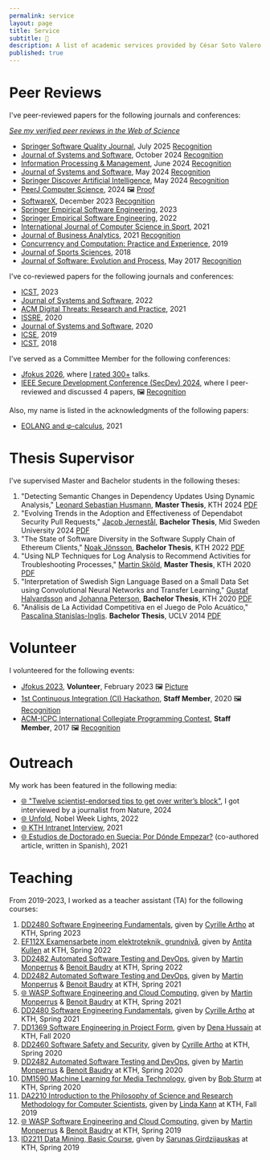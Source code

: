 ```yaml
---
permalink: service
layout: page
title: Service
subtitle: 🙋
description: A list of academic services provided by César Soto Valero
published: true
---
```


# Peer Reviews

I've peer-reviewed papers for the following journals and conferences:

<aside class="quote">
        <em><a href="https://www.webofscience.com/wos/author/record/AAB-9333-2019">See my verified peer reviews in the Web of Science</a></em>
</aside>

- [Springer Software Quality Journal](https://link.springer.com/journal/11219), July 2025 [Recognition](../files/certificates/2025_Springer_Software_Quality.pdf)
- [Journal of Systems and Software](https://www.journals.elsevier.com/journal-of-systems-and-software), October 2024 [Recognition](../files/certificates/2024_JSS_Reviewer_Certificate.pdf)
- [Information Processing & Management](https://www.sciencedirect.com/journal/information-processing-and-management), June 2024 [Recognition](../files/certificates/2024_IPM_Reviewer_Certificate.pdf)
- [Journal of Systems and Software](https://www.journals.elsevier.com/journal-of-systems-and-software), May 2024 [Recognition](../files/certificates/2024_JSS_Reviewer_Certificate.pdf)
- [Springer Discover Artificial Intelligence](https://link.springer.com/journal/44163), May 2024 [Recognition](../files/certificates/2024_DAI_Reviewer_Certificate.pdf)
- [PeerJ Computer Science](https://peerj.com/computer-science/), 2024 🖼️ [Proof](../files/certificates/PeerJ_CS_Reviewer.png)
- [SoftwareX](https://www.journals.elsevier.com/softwarex), December 2023 [Recognition](../files/certificates/2023_Certificate_SOFTX_Recognised.pdf)
- [Springer Empirical Software Engineering](https://www.springer.com/journal/10664), 2023
- [Springer Empirical Software Engineering](https://www.springer.com/journal/10664), 2022
- [International Journal of Computer Science in Sport](https://sciendo.com/journal/IJCSS), 2021
- [Journal of Business Analytics](https://www.tandfonline.com/toc/tjba20/current), 2021 [Recognition](../files/certificates/2021_JBA_Reviewer_Certificate.pdf)
- [Concurrency and Computation: Practice and Experience](https://onlinelibrary.wiley.com/journal/15320634), 2019
- [Journal of Sports Sciences](https://www.tandfonline.com/toc/rjsp20/current), 2018
- [Journal of Software: Evolution and Process](https://onlinelibrary.wiley.com/journal/20477481), May 2017 [Recognition](../files/certificates/SMR_Certificate.pdf)

I've co-reviewed papers for the following journals and conferences:

- [ICST](https://conf.researchr.org/home/icst-2023), 2023
- [Journal of Systems and Software](https://www.journals.elsevier.com/journal-of-systems-and-software), 2022
- [ACM Digital Threats: Research and Practice](https://dl.acm.org/journal/dtrap), 2021
- [ISSRE](http://2020.issre.net/research-cfp), 2020
- [Journal of Systems and Software](https://www.journals.elsevier.com/journal-of-systems-and-software), 2020
- [ICSE](https://conf.researchr.org/home/icse-2019), 2019
- [ICST](https://www.es.mdh.se/icst2018), 2018

I've served as a Committee Member for the following conferences:

- [Jfokus 2026](https://www.jfokus.se/), where [I rated 300+](https://www.linkedin.com/posts/cesarsotovalero_jfokus-jfokus-callforspeakers-activity-7371260446370127873-KCXd) talks.
- [IEEE Secure Development Conference (SecDev) 2024](https://secdev.ieee.org/2024/program-committee/), where I peer-reviewed and discussed 4 papers, 🖼️ [Recognition](../img/screenshots/SecDev2024.png)

Also, my name is listed in the acknowledgments of the following papers:

- [EOLANG and &phi;-calculus](https://arxiv.org/abs/2111.13384), 2021

# Thesis Supervisor

I've supervised Master and Bachelor students in the following theses:

1. "Detecting Semantic Changes in Dependency Updates Using Dynamic Analysis," [Leonard Sebastian Husmann](https://www.linkedin.com/in/leonard-husmann/), **Master Thesis**, KTH 2024 [PDF](https://kth.diva-portal.org/smash/get/diva2:1985091/FULLTEXT01.pdf)
2. "Evolving Trends in the Adoption and Effectiveness of Dependabot Security Pull Requests," [Jacob Jernestål](https://www.linkedin.com/in/jacobjernestaal/), **Bachelor Thesis**, Mid Sweden University 2024 [PDF](https://www.diva-portal.org/smash/get/diva2:1877917/FULLTEXT01.pdf)
3. "The State of Software Diversity in the Software Supply Chain of Ethereum Clients," [Noak Jönsson](), **Bachelor Thesis**, KTH 2022 [PDF](../files/publications/The_State_Of_Software_Diversity_In_The_Software_Supply_Chain.pdf)
4. "Using NLP Techniques for Log Analysis to Recommend Activities for Troubleshooting Processes," [Martin Sköld](https://www.linkedin.com/in/martin-sk%C3%B6ld-73b254155/), **Master Thesis**, KTH 2020 [PDF](https://www.diva-portal.org/smash/get/diva2:1523606/FULLTEXT01.pdf)
5. "Interpretation of Swedish Sign Language Based on a Small Data Set using Convolutional Neural Networks and Transfer Learning," [Gustaf Halvardsson](https://www.linkedin.com/in/gustafhalvardsson/) and [Johanna Peterson](https://www.linkedin.com/in/johannamariapeterson/), **Bachelor Thesis**, KTH 2020 [PDF](http://www.diva-portal.org/smash/get/diva2:1449866/FULLTEXT01.pdf)
6. "Análisis de La Actividad Competitiva en el Juego de Polo Acuático," [Pascalina Stanislas-Inglis](https://www.linkedin.com/in/pascalina-stanislas-inglis-702636102/). **Bachelor Thesis**, UCLV 2014 [PDF](http://dspace.uclv.edu.cu/bitstream/handle/123456789/6788/Tesis%20Pascalina%20Stanislas%20Final.pdf)

# Volunteer

I volunteered for the following events:

- [Jfokus 2023](https://www.jfokus.se/), **Volunteer**, February 2023 🖼️ [Picture](../img/pages/cesar/Jfokus2023.jpg)
- [1st Continuous Integration (CI) Hackathon](https://hackathon.castor.kth.se/2019/), **Staff Member**, 2020 🖼️ [Recognition](../img/screenshots/travis-ci-hackaton.png)
- [ACM-ICPC International Collegiate Programming Contest](https://coj-forum.uci.cu/viewforum.php?f=97), **Staff Member**, 2017 🖼️ [Recognition](../files/certificates/2017_CertificateStaff_Caribbean_Finals_419972.jpg)

# Outreach

My work has been featured in the following media:

- [:globe_with_meridians: "Twelve scientist-endorsed tips to get over writer’s block"](https://www.nature.com/articles/d41586-024-02013-4), I got interviewed by a journalist from Nature, 2024
- [:globe_with_meridians: Unfold](https://rethread.art/projects/unfold), Nobel Week Lights, 2022
- [:globe_with_meridians: KTH Intranet Interview](https://intra.kth.se/en/eecs/nyheter/grattis-till-vinsten-cesar-1.1112396), 2021
- [:globe_with_meridians: Estudios de Doctorado en Suecia: Por Dónde Empezar?](https://eltoque.com/estudios-de-doctorado-en-suecia-por-donde-empezar) (co-authored article, written in Spanish), 2021

# Teaching

From 2019-2023, I worked as a teacher assistant (TA) for the following courses:

1. [DD2480 Software Engineering Fundamentals](https://www.kth.se/student/kurser/kurs/DD2480?l=en), given by [Cyrille Artho](https://www.kth.se/profile/artho) at KTH, Spring 2023
2. [EF112X Examensarbete inom elektroteknik, grundnivå](https://www.kth.se/social/course/EF112X/), given by [Antita Kullen](https://people.kth.se/~kullen/) at KTH, Spring 2022
3. [DD2482 Automated Software Testing and DevOps](https://www.kth.se/student/kurser/kurs/DD2482), given by [Martin Monperrus](https://www.monperrus.net/martin) & [Benoit Baudry](https://softwarediversity.eu) at KTH, Spring 2022
4. [DD2482 Automated Software Testing and DevOps](https://www.kth.se/student/kurser/kurs/DD2482), given by [Martin Monperrus](https://www.monperrus.net/martin) & [Benoit Baudry](https://softwarediversity.eu) at KTH, Spring 2021
5. [:globe_with_meridians: WASP Software Engineering and Cloud Computing](https://wasp-sweden.org/graduate-school/courses/software-engineering-and-cloud-computing), given by [Martin Monperrus](https://www.monperrus.net/martin) & [Benoit Baudry](https://softwarediversity.eu) at KTH, Spring 2021
6. [DD2480 Software Engineering Fundamentals](https://www.kth.se/student/kurser/kurs/DD2480?l=en), given by [Cyrille Artho](https://www.kth.se/profile/artho) at KTH, Spring 2021
7. [DD1369 Software Engineering in Project Form](https://www.kth.se/social/course/DD1369/), given by [Dena Hussain](https://www.kth.se/profile/denah/) at KTH, Fall 2020
8. [DD2460 Software Safety and Security](https://www.kth.se/social/course/DD2460), given by [Cyrille Artho](https://www.kth.se/profile/artho) at KTH, Spring 2020
9. [DD2482 Automated Software Testing and DevOps](https://www.kth.se/student/kurser/kurs/DD2482), given by [Martin Monperrus](https://www.monperrus.net/martin) & [Benoit Baudry](https://softwarediversity.eu) at KTH, Spring 2020
10. [DM1590 Machine Learning for Media Technology](https://www.kth.se/student/kurser/kurs/DM1590), given by [Bob Sturm](http://www.eecs.qmul.ac.uk/~sturm/) at KTH, Spring 2020
11. [DA2210 Introduction to the Philosophy of Science and Research Methodology for Computer Scientists](https://www.kth.se/social/course/DA2210), given by [Linda Kann](http://www.csc.kth.se/~lk) at KTH, Fall 2019
12. [:globe_with_meridians: WASP Software Engineering and Cloud Computing](https://wasp-sweden.org/graduate-school/courses/software-engineering-and-cloud-computing), given by [Martin Monperrus](https://www.monperrus.net/martin) & [Benoit Baudry](https://softwarediversity.eu) at KTH, Spring 2019
13. [ID2211 Data Mining, Basic Course](https://www.kth.se/student/kurser/kurs/ID2211?l=en), given by [Sarunas Girdzijauskas](https://scholar-google-se.focus.lib.kth.se/citations?user=mhqpsO4AAAAJ&hl=en) at KTH, Spring 2019
